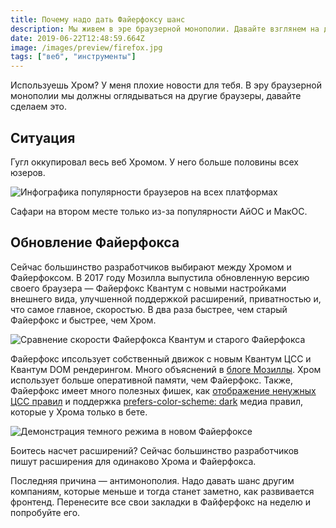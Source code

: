 ```yaml
---
title: Почему надо дать Файерфоксу шанс
description: Мы живем в эре браузерной монополии. Давайте взглянем на другой браузер
date: 2019-06-22T12:48:59.664Z
image: /images/preview/firefox.jpg
tags: ["веб", "инструменты"]
---
```


Используешь Хром? У меня плохие новости для тебя. В эру браузерной монополии мы
должны оглядываться на другие браузеры, давайте сделаем это.

## Ситуация

Гугл оккупировал весь веб Хромом. У него больше половины всех юзеров.

![Инфографика популярности браузеров на всех платформах](/images/browser-stats.jpg)

Сафари на втором месте только из-за популярности АйОС и МакОС.

## Обновление Файерфокса

Сейчас большинство разработчиков выбирают между Хромом и Файерфоксом. В 2017
году Мозилла выпустила обновленную версию своего браузера — Файерфокс Квантум с
новыми настройками внешнего вида, улучшенной поддержкой расширений, приватностью
и, что самое главное, скоростью. В два раза быстрее, чем старый Файерфокс и
быстрее, чем Хром.

![Сравнение скорости Файерфокса Квантум и старого Файерфокса](/images/firefox-vs-firefox.jpg)

Файерфокс ипсользует собственный движок с новым Квантум ЦСС и Квантум DOM
рендерингом. Много объяснений в
[блоге Мозиллы](https://hacks.mozilla.org/2017/11/entering-the-quantum-era-how-firefox-got-fast-again-and-where-its-going-to-get-faster/).
Хром использует больше оперативной памяти, чем Файерфокс. Также, Файерфокс имеет много полезных фишек, как
[отображение ненужных ЦСС правил](https://twitter.com/nicolaschevobbe/status/1135798960361263104)
и поддержка
[prefers-color-scheme: dark](https://hacks.mozilla.org/2019/05/firefox-67-dark-mode-css-webrender/)
медиа правил, которые у Хрома только в бете.

![Демонстрация темного режима в новом Файерфоксе](/images/firefox-dark.png)

Боитесь насчет расширений? Сейчас большинство разработчиков пишут расширения для
одинаково Хрома и Файерфокса.

Последняя причина — антимонополия. Надо давать шанс другим компаниям, которые
меньше и тогда станет заметно, как развивается фронтенд. Перенесите все свои закладки в Файферфокс на неделю и попробуйте его.
